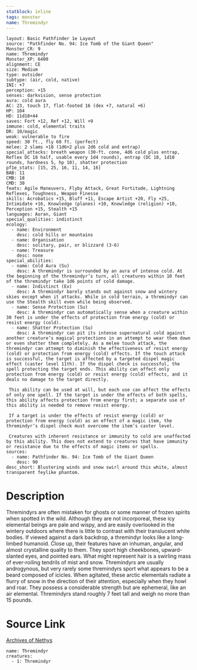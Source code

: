 ```yaml
---
statblock: inline
tags: monster
name: Thremindyr
---
```

```statblock
layout: Basic Pathfinder 1e Layout
source: "Pathfinder No. 94: Ice Tomb of the Giant Queen"
Monster_CR: 9
name: Thremindyr
Monster_XP: 6400
alignment: CE
size: Medium
type: outsider
subtype: (air, cold, native)
INI: +7
perception: +15
senses: darkvision, sense protection
aura: cold aura
AC: 23, touch 17, flat-footed 16 (dex +7, natural +6)
HP: 104
HD: 11d10+44
saves: Fort +12, Ref +12, Will +9
immune: cold, elemental traits
DR: 10/magic
weak: vulnerable to fire
speed: 30 ft., fly 60 ft. (perfect)
melee: 2 slams +18 (1d6+2 plus 2d6 cold and entrap)
special_attacks: breath weapon (30-ft. cone, 4d6 cold plus entrap, Reflex DC 18 half, usable every 1d4 rounds), entrap (DC 18, 1d10 rounds, hardness 5, hp 10), shatter protection
pf1e_stats: [15, 25, 16, 11, 14, 16]
BAB: 11
CMB: 18
CMD: 30
feats: Agile Maneuvers, Flyby Attack, Great Fortitude, Lightning Reflexes, Toughness, Weapon Finesse
skills: Acrobatics +15, Bluff +11, Escape Artist +20, Fly +25, Intimidate +16, Knowledge (planes) +10, Knowledge (religion) +10, Perception +15, Stealth +15
languages: Auran, Giant
special_qualities: indistinct
ecology:
  - name: Environment
    desc: cold hills or mountains
  - name: Organisation
    desc: solitary, pair, or blizzard (3-6)
  - name: Treasure
    desc: none
special_abilities:
  - name: Cold Aura (Su)
    desc: A thremindyr is surrounded by an aura of intense cold. At the beginning of the thremindyr’s turn, all creatures within 10 feet of the thremindyr take 1d6 points of cold damage.
  - name: Indistinct (Ex)
    desc: A thremindyr barely stands out against snow and wintery skies except when it attacks. While in cold terrain, a thremindyr can use the Stealth skill even while being observed.
  - name: Sense Protection (Su)
    desc: A thremindyr can automatically sense when a creature within 30 feet is under the effects of protection from energy (cold) or resist energy (cold).
  - name: Shatter Protection (Su)
    desc: A thremindyr can pit its intense supernatural cold against another creature’s magical protections in an attempt to wear them down or even shatter them completely. As a melee touch attack, the thremindyr can attempt to diminish the effectiveness of resist energy (cold) or protection from energy (cold) effects. If the touch attack is successful, the target is affected by a targeted dispel magic effect (caster level 11th). If the dispel check is successful, the spell protecting the target ends. This ability can affect only protection from energy (cold) or resist energy (cold) effects, and it deals no damage to the target directly.

 This ability can be used at will, but each use can affect the effects of only one spell. If the target is under the effects of both spells, this ability affects protection from energy first; a separate use of this ability is needed to remove resist energy.

 If a target is under the effects of resist energy (cold) or protection from energy (cold) as an effect of a magic item, the thremindyr’s dispel check must overcome the item’s caster level.

 Creatures with inherent resistance or immunity to cold are unaffected by this ability. This does not extend to creatures that have immunity or resistance due to the effects of magic items or spells.
sources:
  - name: Pathfinder No. 94: Ice Tomb of the Giant Queen
    desc: 90
desc_short: Blustering winds and snow swirl around this white, almost transparent feylike phantom.
```
# Description
Thremindyrs are often mistaken for ghosts or some manner of frozen spirits when spotted in the wild. Although they are not incorporeal, these icy elemental beings are pale and wispy, and are easily overlooked in the wintery outdoors where there is little to contrast with their translucent white bodies. If viewed against a dark backdrop, a thremindyr looks like a long-limbed humanoid. Close up, their features have an inhuman, angular, and almost crystalline quality to them. They sport high cheekbones, upward-slanted eyes, and pointed ears. What might represent hair is a swirling mass of ever-roiling tendrils of mist and snow. Thremindyrs are usually androgynous, but very rarely some thremindyrs sport what appears to be a beard composed of icicles. When agitated, these arctic elementals radiate a flurry of snow in the direction of their attention, especially when they howl and roar. They possess a considerable strength but are ephemeral, like an air elemental. Thremindyrs stand roughly 7 feet tall and weigh no more than 15 pounds.
# Source Link
[Archives of Nethys](https://aonprd.com/MonsterDisplay.aspx?ItemName=Thremindyr)
```encounter-table
name: Thremindyr
creatures:
  - 1: Thremindyr
```

